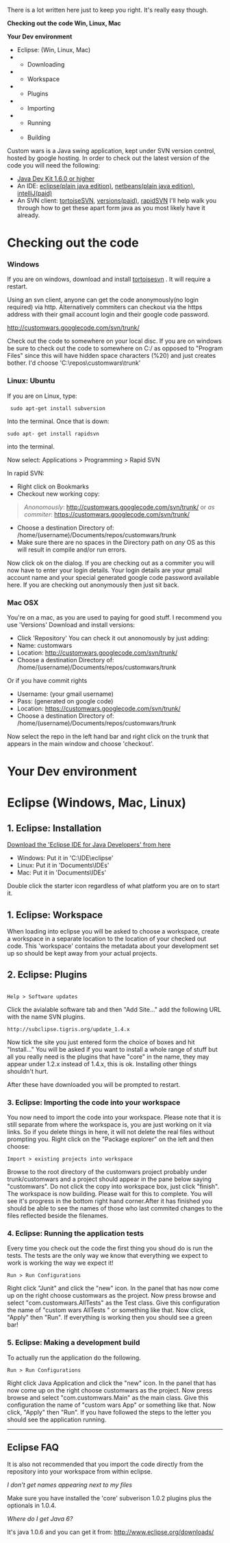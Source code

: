 There is a lot written here just to keep you right. It's really easy though.

**Checking out the code Win, Linux, Mac**

**Your Dev environment**
  * Eclipse: (Win, Linux, Mac)
  * - Downloading
  * - Workspace
  * - Plugins
  * - Importing
  * - Running
  * - Building


Custom wars is a Java swing application, kept under SVN version control, hosted by google hosting. In order to check out the latest version of the code you will need the following:

  * [Java Dev Kit 1.6.0 or higher](http://download.java.net/jdk6/)
  * An IDE: [eclipse(plain java edition)](http://www.eclipse.org/downloads/), [netbeans(plain java edition)](http://www.netbeans.org/downloads/), [intelliJ(paid)](http://www.jetbrains.com/idea/download/)
  * An SVN client: [tortoiseSVN](http://tortoisesvn.net/downloads), [versions(paid)](http://www.versionsapp.com/), [rapidSVN](http://www.rapidsvn.org/download/release/)
I'll help walk you through how to get these apart form java as you most likely have it already.

# Checking out the code #

### Windows ###

If you are on windows, download and install [tortoisesvn](http://tortoisesvn.net/downloads) . It will require a restart.

Using an svn client, anyone can get the code anonymously(no login required) via http. Alternatively commiters can checkout via the https address with their gmail account login and their google code password.

http://customwars.googlecode.com/svn/trunk/

Check out the code to somewhere on your local disc. If you are on windows be sure to check out the code to somewhere on C:/ as opposed to "Program Files" since this will have hidden space characters (%20) and just creates bother. I'd choose 'C:\repos\customwars\trunk'


### Linux: Ubuntu ###

If you are on Linux, type:
```
 sudo apt-get install subversion
```
Into the terminal. Once that is down:
```
sudo apt- get install rapidsvn
```
into the terminal.

Now select:
Applications > Programming > Rapid SVN

In rapid SVN:
  * Right click on Bookmarks
  * Checkout new working copy:
> _Anonomously_: http://customwars.googlecode.com/svn/trunk/ or
> _as commiter_: https://customwars.googlecode.com/svn/trunk/
  * Choose a destination Directory of: /home/(username)/Documents/repos/customwars/trunk
  * Make sure there are no spaces in the Directory path on _any_ OS as this will result in compile and/or run errors.

Now click ok on the dialog. If you are checking out as a commiter you will now have to enter your login details. Your login details are your gmail account name and your special generated google code password available here. If you are checking out anonymously then just sit back.


### Mac OSX ###
You're on a mac, as you are used to paying for good stuff. I recommend you use 'Versions'
Download and install versions:
  * Click 'Repository'
You can check it out anonomously by just adding:
  * Name: customwars
  * Location:  http://customwars.googlecode.com/svn/trunk/
  * Choose a destination Directory of: /home/(username)/Documents/repos/customwars/trunk

Or if you have commit rights
  * Username: (your gmail username)
  * Pass: (generated on google code)
  * Location: https://customwars.googlecode.com/svn/trunk/
  * Choose a destination Directory of: /home/(username)/Documents/repos/customwars/trunk

Now select the repo in the left hand bar and right click on the trunk that appears in the main window and choose 'checkout'.


# Your Dev environment #

# Eclipse (Windows, Mac, Linux) #

## 1. Eclipse: Installation ##

[Download the 'Eclipse IDE for Java Developers' from here](http://www.eclipse.org/downloads/)
  * Windows: Put it in 'C:\IDE\eclipse'
  * Linux: Put it in 'Documents\IDEs'
  * Mac: Put it in 'Documents\IDEs'

Double click the starter icon regardless of what platform you are on to start it.

## 1. Eclipse: Workspace ##

When loading into eclipse you will be asked to choose a workspace, create a workspace in a separate location to the location of your checked out code. This 'workspace' contains the metadata about your development set up so should be kept away from your actual projects.

## 2. Eclipse: Plugins ##
```

Help > Software updates
```
Click the avialable software tab and then "Add Site..." add the following URL with the name SVN plugins.
```
http://subclipse.tigris.org/update_1.4.x
```
Now tick the site you just entered form the choice of boxes and hit "Install..."
You will be asked if you want to install a whole range of stuff but all you really need is the plugins that have "core" in the name, they may appear under 1.2.x instead of 1.4.x, this is ok. Installing other things shouldn't hurt.

After these have downloaded you will be prompted to restart.


### 3. Eclipse: Importing the code into your workspace ###

You now need to import the code into your workspace. Please note that it is still separate from where the workspace is, you are just working on it via links. So if you delete things in here, it will not delete the real files without prompting you. Right click on the "Package explorer" on the left and then choose:
```
Import > existing projects into workspace
```

Browse to the root directory of the customwars project probably under trunk/customwars and a project should appear in the pane below saying "customwars". Do not click the copy into workspace box, just click "finish". The workspace is now building. Please wait for this to complete. You will see it's progress in the bottom right hand corner.After it has finished you should be able to see the names of those who last commited changes to the files reflected beside the filenames.


### 4. Eclipse: Running the application tests ###
Every time you check out the code the first thing you shoud do is run the tests. The tests are the only way we know that everything we expect to work is working the way we expect it!
```
Run > Run Configurations
```

Right click "Junit" and click the "new" icon.
In the panel that has now come up on the right choose customwars as the project. Now press browse and select "com.customwars.AllTests" as the Test class. Give this configuration the name of "custom wars AllTests " or something like that. Now click, "Apply" then "Run".
If everything is working then you should see a green bar!


### 5. Eclipse: Making a development build ###
To actually run the application do the following.

```
Run > Run Configurations
```

Right click Java Application and click the "new" icon.
In the panel that has now come up on the right choose customwars as the project. Now press browse and select "com.customwars.Main" as the main class. Give this configuration the name of "custom wars App" or something like that. Now click, "Apply" then "Run".
If you have followed the steps to the letter you should see the application running.


---


## Eclipse FAQ ##

It is also not recommended that you import the code directly from the repository into your workspace from within eclipse.

_I don't get names appearing next to my files_

Make sure you have installed the 'core' subverison 1.0.2 plugins plus the optionals in  1.0.4.

_Where do I get Java 6?_

It's java 1.0.6 and you can get it from: http://www.eclipse.org/downloads/